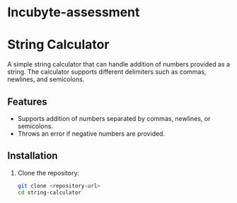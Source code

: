 # Incubyte-assessment
# String Calculator

A simple string calculator that can handle addition of numbers provided as a string. The calculator supports different delimiters such as commas, newlines, and semicolons.

## Features

- Supports addition of numbers separated by commas, newlines, or semicolons.
- Throws an error if negative numbers are provided.

## Installation

1. Clone the repository:
   ```bash
   git clone <repository-url>
   cd string-calculator
